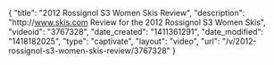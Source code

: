 {
    "title": "2012 Rossignol S3 Women Skis Review",
    "description": "http:\/\/www.skis.com Review for the 2012 Rossignol S3 Women Skis",
    "videoid": "3767328",
    "date_created": "1411361291",
    "date_modified": "1418182025",
    "type": "captivate",
    "layout": "video",
    "url": "\/v\/2012-rossignol-s3-women-skis-review\/3767328"
}